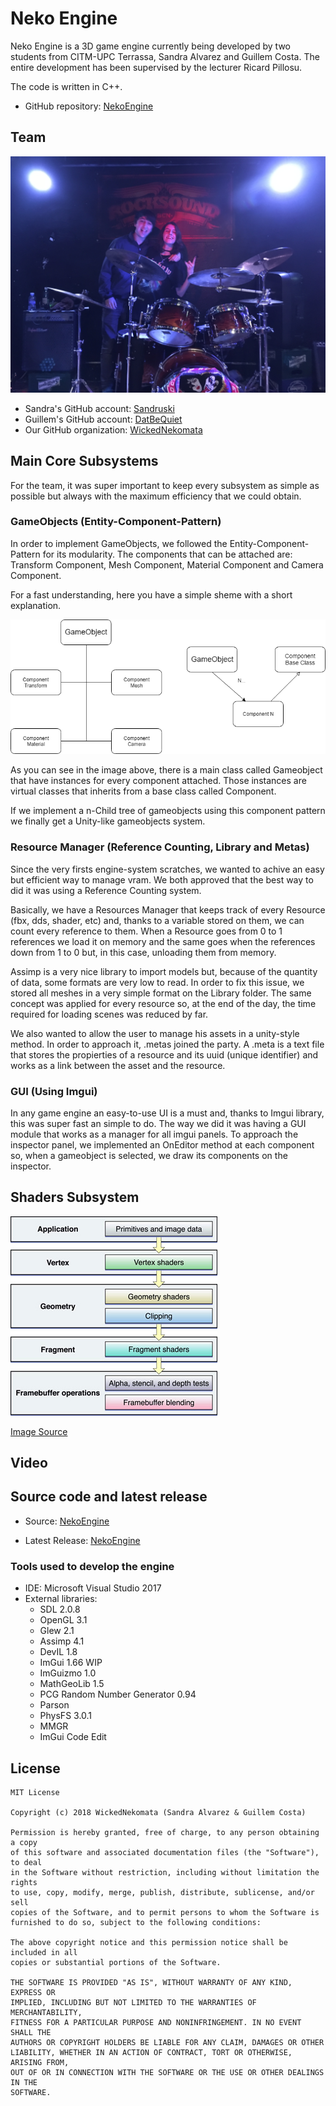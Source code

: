 # Neko Engine

Neko Engine is a 3D game engine currently being developed by two students from CITM-UPC Terrassa, Sandra Alvarez and Guillem Costa. The entire development has been supervised by the lecturer Ricard Pillosu.

The code is written in C++.

- GitHub repository: [NekoEngine](https://github.com/WickedNekomata/NekoEngine)


## Team

![](team_photo.JPG)

- Sandra's GitHub account: [Sandruski](https://github.com/Sandruski)
- Guillem's GitHub account: [DatBeQuiet](https://github.com/DatBeQuiet)
- Our GitHub organization: [WickedNekomata](https://github.com/WickedNekomata)

## Main Core Subsystems

For the team, it was super important to keep every subsystem as simple as possible but always with the maximum efficiency that we could obtain.

### GameObjects (Entity-Component-Pattern)
In order to implement GameObjects, we followed the Entity-Component-Pattern for its modularity.
The components that can be attached are: Transform Component, Mesh Component, Material Component and Camera Component.

For a fast understanding, here you have a simple sheme with a short explanation.

![](GameObjectsSheme.png)

As you can see in the image above, there is a main class called Gameobject that have instances for every component attached.
Those instances are virtual classes that inherits from a base class called Component.

If we implement a n-Child tree of gameobjects using this component pattern we finally get a Unity-like gameobjects system. 

### Resource Manager (Reference Counting, Library and Metas)
Since the very firsts engine-system scratches, we wanted to achive an easy but efficient way to manage vram. We both approved that the best way to did it was using a Reference Counting system.

Basically, we have a Resources Manager that keeps track of every Resource (fbx, dds, shader, etc) and, thanks to a variable stored on them, we can count every reference to them. When a Resource goes from 0 to 1 references we load it on memory and the same goes when the references down from 1 to 0 but, in this case, unloading them from memory.

Assimp is a very nice library to import models but, because of the quantity of data, some formats are very low to read. In order to fix this issue, we stored all meshes in a very simple format on the Library folder. The same concept was applied for every resource so, at the end of the day, the time required for loading scenes was reduced by far.

We also wanted to allow the user to manage his assets in a unity-style method. In order to approach it, .metas joined the party. A .meta is a text file that stores the propierties of a resource and its uuid (unique identifier) and works as a link between the asset and the resource. 

### GUI (Using Imgui)
In any game engine an easy-to-use UI is a must and, thanks to Imgui library, this was super fast an simple to do.
The way we did it was having a GUI module that works as a manager for all imgui panels. To approach the inspector panel, we implemented an OnEditor method at each component so, when a gameobject is selected, we draw its components on the inspector.

## Shaders Subsystem

![](driver_graphics_pipeline.jpg)

[Image Source](https://developer.apple.com/library/archive/documentation/GraphicsImaging/Conceptual/OpenGL-MacProgGuide/opengl_shaders/opengl_shaders.html)

## Video

## Source code and latest release

- Source: [NekoEngine](https://github.com/WickedNekomata/NekoEngine)

- Latest Release: [NekoEngine](https://github.com/WickedNekomata/NekoEngine/Releases)

### Tools used to develop the engine

- IDE: Microsoft Visual Studio 2017
- External libraries: 
	- SDL 2.0.8
	- OpenGL 3.1
	- Glew 2.1
	- Assimp 4.1
	- DevIL 1.8
	- ImGui 1.66 WIP
	- ImGuizmo 1.0
	- MathGeoLib 1.5
	- PCG Random Number Generator 0.94
	- Parson
	- PhysFS 3.0.1
	- MMGR
	- ImGui Code Edit

## License

```
MIT License

Copyright (c) 2018 WickedNekomata (Sandra Alvarez & Guillem Costa)

Permission is hereby granted, free of charge, to any person obtaining a copy
of this software and associated documentation files (the "Software"), to deal
in the Software without restriction, including without limitation the rights
to use, copy, modify, merge, publish, distribute, sublicense, and/or sell
copies of the Software, and to permit persons to whom the Software is
furnished to do so, subject to the following conditions:

The above copyright notice and this permission notice shall be included in all
copies or substantial portions of the Software.

THE SOFTWARE IS PROVIDED "AS IS", WITHOUT WARRANTY OF ANY KIND, EXPRESS OR
IMPLIED, INCLUDING BUT NOT LIMITED TO THE WARRANTIES OF MERCHANTABILITY,
FITNESS FOR A PARTICULAR PURPOSE AND NONINFRINGEMENT. IN NO EVENT SHALL THE
AUTHORS OR COPYRIGHT HOLDERS BE LIABLE FOR ANY CLAIM, DAMAGES OR OTHER
LIABILITY, WHETHER IN AN ACTION OF CONTRACT, TORT OR OTHERWISE, ARISING FROM,
OUT OF OR IN CONNECTION WITH THE SOFTWARE OR THE USE OR OTHER DEALINGS IN THE
SOFTWARE.
```
